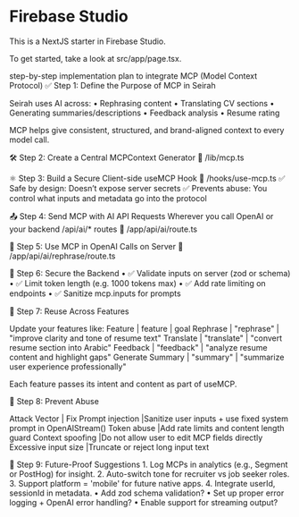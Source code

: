 # Firebase Studio

This is a NextJS starter in Firebase Studio.

To get started, take a look at src/app/page.tsx.



step-by-step implementation plan to integrate MCP (Model Context Protocol)
✅ Step 1: Define the Purpose of MCP in Seirah

Seirah uses AI across:
	•	Rephrasing content
	•	Translating CV sections
	•	Generating summaries/descriptions
	•	Feedback analysis
	•	Resume rating

MCP helps give consistent, structured, and brand-aligned context to every model call.


🛠️ Step 2: Create a Central MCPContext Generator
📁 /lib/mcp.ts


⚛️ Step 3: Build a Secure Client-side useMCP Hook
📁 /hooks/use-mcp.ts
✅ Safe by design: Doesn’t expose server secrets
✅ Prevents abuse: You control what inputs and metadata go into the protocol


📤 Step 4: Send MCP with AI API Requests
Wherever you call OpenAI or your backend /api/ai/* routes
📁 /app/api/ai/route.ts 


🧠 Step 5: Use MCP in OpenAI Calls on Server
📁 /app/api/ai/rephrase/route.ts


🔐 Step 6: Secure the Backend
	•	✅ Validate inputs on server (zod or schema)
	•	✅ Limit token length (e.g. 1000 tokens max)
	•	✅ Add rate limiting on endpoints
	•	✅ Sanitize mcp.inputs for prompts


🔁 Step 7: Reuse Across Features

Update your features like:
Feature          |     feature    |    goal
Rephrase         |   "rephrase"   |  "improve clarity and tone of resume text"
Translate        |  "translate"   |  "convert resume section into Arabic"
Feedback         |  "feedback"    |  "analyze resume content and highlight gaps"
Generate Summary |  "summary"     | "summarize user experience professionally"

Each feature passes its intent and content as part of useMCP.




🚫 Step 8: Prevent Abuse

Attack Vector             |    Fix
Prompt injection          |Sanitize user inputs + use fixed system prompt in OpenAIStream()
Token abuse               |Add rate limits and content length guard
Context spoofing          |Do not allow user to edit MCP fields directly
Excessive input size      |Truncate or reject long input text



🌟 Step 9: Future-Proof Suggestions
	1.	Log MCPs in analytics (e.g., Segment or PostHog) for insight.
	2.	Auto-switch tone for recruiter vs job seeker roles.
	3.	Support platform = 'mobile' for future native apps.
	4.	Integrate userId, sessionId in metadata.
	•	Add zod schema validation?
	•	Set up proper error logging + OpenAI error handling?
	•	Enable support for streaming output?
